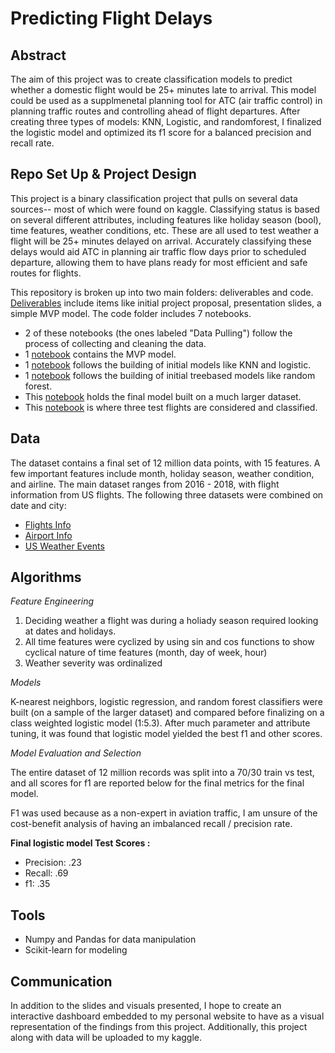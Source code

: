 # Predicting Flight Delays

## Abstract
The aim of this project was to create classification models to predict whether a domestic flight would be 25+ minutes late to arrival. This model could be used as a supplmenetal planning tool for ATC (air traffic control) in planning traffic routes and controlling ahead of flight departures. After creating three types of models: KNN, Logistic, and randomforest, I finalized the logistic model and optimized its f1 score for a balanced precision and recall rate. 


## Repo Set Up & Project Design
This project is a binary classification project that pulls on several data sources-- most of which were found on kaggle. Classifying status is based on several different attributes, including features like holiday season (bool), time features, weather conditions, etc. These are all used to test weather a flight will be 25+ minutes delayed on arrival. Accurately classifying these delays would aid ATC in planning air traffic flow days prior to scheduled departure, allowing them to have plans ready for most efficient and safe routes for flights.

This repository is broken up into two main folders: deliverables and code. [Deliverables](https://github.com/mehiks11/Flight_Delay_Predictor/tree/master/Deliverables) include items like initial project proposal, presentation slides, a simple MVP model.
The code folder includes 7 notebooks. 
- 2 of these notebooks (the ones labeled "Data Pulling") follow the process of collecting and cleaning the data.
- 1 [notebook](https://github.com/mehiks11/Flight_Delay_Predictor/blob/master/Code/Flight%20Project%20Initial%20Modeling%20(MVP).ipynb) contains the MVP model.
- 1 [notebook](https://github.com/mehiks11/Flight_Delay_Predictor/blob/master/Code/Flights%20Model%20Exploration%20(1).ipynb) follows the building of initial models like KNN and logistic.
- 1 [notebook](https://github.com/mehiks11/Flight_Delay_Predictor/blob/master/Code/Flights%20Model%20Exploration%20(2).ipynb) follows the building of initial treebased models like random forest.
- This [notebook](https://github.com/mehiks11/Flight_Delay_Predictor/blob/master/Code/Full%20Models.ipynb) holds the final model built on a much larger dataset. 
- This [notebook](https://github.com/mehiks11/Flight_Delay_Predictor/blob/master/Code/Flight%20Delay%20Predictions.ipynb) is where three test flights are considered and classified.



## Data
The dataset contains a final set of 12 million data points, with 15 features. A few important features include month, holiday season, weather condition, and airline. The main dataset ranges from 2016 - 2018, with flight information from US flights. The following three datasets were combined on date and city:
* [Flights Info](https://www.kaggle.com/yuanyuwendymu/airline-delay-and-cancellation-data-2009-2018)
* [Airport Info](https://datahub.io/core/airport-codes)
* [US Weather Events](https://www.kaggle.com/sobhanmoosavi/us-weather-events)


## Algorithms

*Feature Engineering*
1. Deciding weather a flight was during a holiady season required looking at dates and holidays.
2. All time features were cyclized by using sin and cos functions to show cyclical nature of time features (month, day of week, hour)
3. Weather severity was ordinalized 

*Models*
  
K-nearest neighbors, logistic regression, and random forest classifiers were built (on a sample of the larger dataset) and compared before finalizing on a class weighted logistic model (1:5.3). After much parameter and attribute tuning, it was found that logistic model yielded the best f1 and other scores. 

*Model Evaluation and Selection*

The entire dataset of 12 million records was split into a 70/30 train vs test, and all scores for f1 are reported below for the final metrics for the final model.

F1 was used because as a non-expert in aviation traffic, I am unsure of the cost-benefit analysis of having an imbalanced recall / precision rate. 

**Final logistic model Test Scores :**   
- Precision: .23 
- Recall: .69
- f1: .35


## Tools
- Numpy and Pandas for data manipulation
- Scikit-learn for modeling


## Communication
In addition to the slides and visuals presented, I hope to create an interactive dashboard embedded to my personal website to have as a visual representation of the findings from this project. Additionally, this project along with data will be uploaded to my kaggle.
